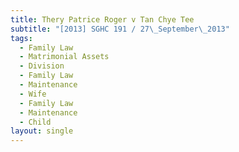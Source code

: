 ```yaml
---
title: Thery Patrice Roger v Tan Chye Tee
subtitle: "[2013] SGHC 191 / 27\_September\_2013"
tags:
  - Family Law
  - Matrimonial Assets
  - Division
  - Family Law
  - Maintenance
  - Wife
  - Family Law
  - Maintenance
  - Child
layout: single
---
```


